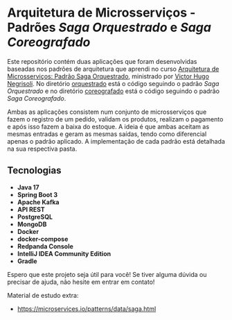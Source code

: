 # Arquitetura de Microsserviços - Padrões *Saga Orquestrado* e *Saga Coreografado*

Este repositório contém duas aplicações que foram desenvolvidas baseadas nos padrões de arquitetura que aprendi no curso [Arquitetura de Microsserviços: Padrão Saga Orquestrado](https://www.udemy.com/course/arquitetura-de-microsservicos-padrao-saga-orquestrado/), ministrado por [Victor Hugo Negrisoli](https://github.com/vhnegrisoli).
No diretório [orquestrado](/orquestrado) está o código seguindo o padrão *Saga Orquestrado* e no diretório [coreografado](/coreografado) está o código seguindo o padrão *Saga Coreografado*.

Ambas as aplicações consistem num conjunto de microsserviços que fazem o registro de um pedido, validam os produtos, realizam o pagamento e após isso fazem a baixa do estoque. A ideia é que ambas aceitam as mesmas entradas e geram as mesmas saídas, tendo como diferencial apenas o padrão aplicado. A implementação de cada padrão está detalhada na sua respectiva pasta.

## Tecnologias

* **Java 17**
* **Spring Boot 3**
* **Apache Kafka**
* **API REST**
* **PostgreSQL**
* **MongoDB**
* **Docker**
* **docker-compose**
* **Redpanda Console**
* **IntelliJ IDEA Community Edition**
* **Gradle**

Espero que este projeto seja útil para você! Se tiver alguma dúvida ou precisar de ajuda, não hesite em entrar em contato!

Material de estudo extra:

* https://microservices.io/patterns/data/saga.html